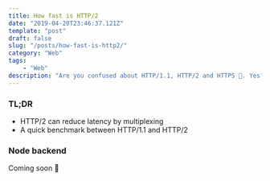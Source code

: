 ```yaml
---
title: How fast is HTTP/2
date: "2019-04-20T23:46:37.121Z"
template: "post"
draft: false
slug: "/posts/how-fast-is-http2/"
category: "Web"
tags:
    - "Web"
description: "Are you confused about HTTP/1.1, HTTP/2 and HTTPS 🤯. Yes? Let's mix them together and see what happens next lol"
---
```


### TL;DR

-   HTTP/2 can reduce latency by multiplexing
-   A quick benchmark between HTTP/1.1 and HTTP/2

### Node backend

Coming soon 🙊
